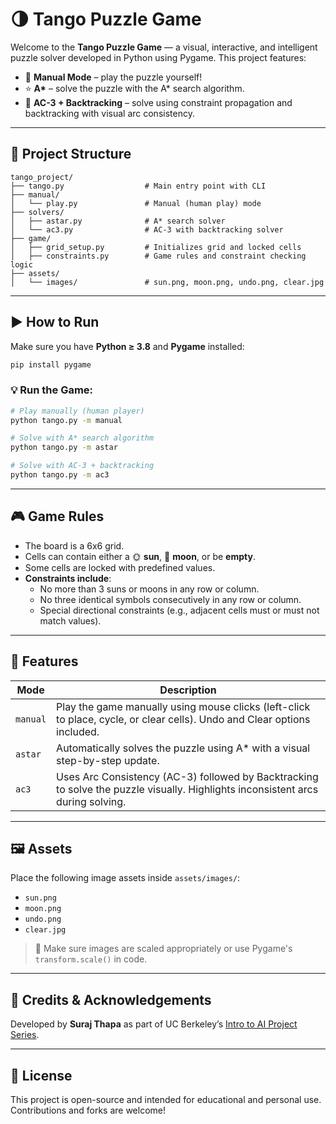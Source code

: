 
# 🌗 Tango Puzzle Game

Welcome to the **Tango Puzzle Game** — a visual, interactive, and intelligent puzzle solver developed in Python using Pygame. This project features:

- 🧠 **Manual Mode** – play the puzzle yourself!
- ⭐ **A\*** – solve the puzzle with the A* search algorithm.
- 🔁 **AC-3 + Backtracking** – solve using constraint propagation and backtracking with visual arc consistency.

---

## 📂 Project Structure

```
tango_project/
├── tango.py                  # Main entry point with CLI
├── manual/
│   └── play.py               # Manual (human play) mode
├── solvers/
│   ├── astar.py              # A* search solver
│   └── ac3.py                # AC-3 with backtracking solver
├── game/
│   ├── grid_setup.py         # Initializes grid and locked cells
│   ├── constraints.py        # Game rules and constraint checking logic
├── assets/
│   └── images/               # sun.png, moon.png, undo.png, clear.jpg
```

---

## ▶️ How to Run

Make sure you have **Python ≥ 3.8** and **Pygame** installed:

```bash
pip install pygame
```

### 💡 Run the Game:

```bash
# Play manually (human player)
python tango.py -m manual

# Solve with A* search algorithm
python tango.py -m astar

# Solve with AC-3 + backtracking
python tango.py -m ac3
```

---

## 🎮 Game Rules

- The board is a 6x6 grid.
- Cells can contain either a 🌞 **sun**, 🌚 **moon**, or be **empty**.
- Some cells are locked with predefined values.
- **Constraints include**:
  - No more than 3 suns or moons in any row or column.
  - No three identical symbols consecutively in any row or column.
  - Special directional constraints (e.g., adjacent cells must or must not match values).

---

## 🧠 Features

| Mode       | Description |
|------------|-------------|
| `manual`   | Play the game manually using mouse clicks (left-click to place, cycle, or clear cells). Undo and Clear options included. |
| `astar`    | Automatically solves the puzzle using A* with a visual step-by-step update. |
| `ac3`      | Uses Arc Consistency (AC-3) followed by Backtracking to solve the puzzle visually. Highlights inconsistent arcs during solving. |

---

## 🖼️ Assets

Place the following image assets inside `assets/images/`:

- `sun.png`
- `moon.png`
- `undo.png`
- `clear.jpg`

> 📝 Make sure images are scaled appropriately or use Pygame's `transform.scale()` in code.

---

## 🧩 Credits & Acknowledgements

Developed by **Suraj Thapa** as part of UC Berkeley’s [Intro to AI Project Series](https://inst.eecs.berkeley.edu/~cs188/sp24/project1/).

---

## 📜 License

This project is open-source and intended for educational and personal use. Contributions and forks are welcome!
